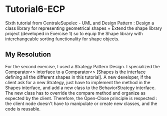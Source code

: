 # Tutorial6-ECP
Sixth tutorial from CentraleSupelec - UML and Design Pattern : Design a class library for representing geometrical shapes + Extend the shape library project (developed in Exercise 1) so to equip the Shape library
with interchangeable sorting functionality for shape objects.

## My Resolution

For the second exercise, I used a Strategy Pattern Design. I specialized the Comparator<<T>> interface to a Comparator<<Shapes>> [Shapes is the interface defining all the different shapes in this tutorial]. A new developer, if the client ask for a new Strategy, just have to implement the method in the Shapes interface, and add a new class to the BehaviorStrategy interface. The new class has to override the compare method and organize as expected by the client.
Therefore, the Open-Close principle is respected : the client node doesn't have to manipulate or create new classes, and the code is reusable. 
